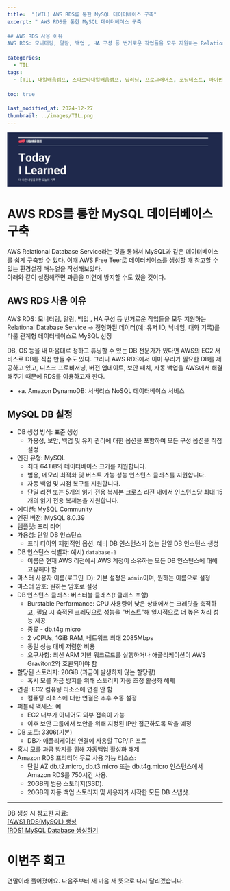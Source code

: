 ```yaml
---
title:  "(WIL) AWS RDS를 통한 MySQL 데이터베이스 구축"
excerpt: " AWS RDS를 통한 MySQL 데이터베이스 구축

## AWS RDS 사용 이유
AWS RDS: 모니터링, 알람, 백업 , HA 구성 등 번거로운 작업들을 모두 지원하는 Relational Database Service"

categories:
  - TIL
tags:
  - [TIL, 내일배움캠프, 스파르타내일배움캠프, 딥러닝, 프로그래머스, 코딩테스트, 파이썬, SQL, JOIN]

toc: true

last_modified_at: 2024-12-27
thumbnail: ../images/TIL.png
---
```

![](/images/../images/TIL.png)

# AWS RDS를 통한 MySQL 데이터베이스 구축
AWS Relational Database Service라는 것을 통해서 MySQL과 같은 데이터베이스를 쉽게 구축할 수 있다. 이때 AWS Free Teer로 데이터베이스를 생성할 때 참고할 수 있는 환경설정 매뉴얼을 작성해보았다.      
아래와 같이 설정해주면 과금을 미연에 방지할 수도 있을 것이다.

## AWS RDS 사용 이유
AWS RDS: 모니터링, 알람, 백업 , HA 구성 등 번거로운 작업들을 모두 지원하는 Relational Database Service
-> 정형화된 데이터(예: 유저 ID, 닉네임, 대화 기록)를 다룰 관계형 데이터베이스로 MySQL 선정

DB, OS 등을 내 마음대로 정하고 튜닝할 수 있는 DB 전문가가 있다면 AWS의 EC2 서비스로 DB를 직접 만들 수도 있다. 그러나 AWS RDS에서 이미 우리가 필요한 DB를 제공하고 있고, 디스크 프로비저닝, 버전 업데이트, 보안 패치, 자동 백업을 AWS에서 해결해주기 때문에 RDS를 이용하고자 한다.

- +a. Amazon DynamoDB: 서버리스 NoSQL 데이터베이스 서비스

## MySQL DB 설정
- DB 생성 방식: 표준 생성
    - 가용성, 보안, 백업 및 유지 관리에 대한 옵션을 포함하여 모든 구성 옵션을 직접 설정
- 엔진 유형: MySQL
    - 최대 64TiB의 데이터베이스 크기를 지원합니다.
    - 범용, 메모리 최적화 및 버스트 가능 성능 인스턴스 클래스를 지원합니다.
    - 자동 백업 및 시점 복구를 지원합니다.
    - 단일 리전 또는 5개의 읽기 전용 복제본 크로스 리전 내에서 인스턴스당 최대 15개의 읽기 전용 복제본을 지원합니다.
- 에디션: MySQL Community
- 엔진 버전: MySQL 8.0.39
- 템플릿: 프리 티어
- 가용성: 단일 DB 인스턴스
    - 프리 티어의 제한적인 옵션. 예비 DB 인스턴스가 없는 단일 DB 인스턴스 생성
- DB 인스턴스 식별자: 예시) `database-1`
    - 이름은 현재 AWS 리전에서 AWS 계정이 소유하는 모든 DB 인스턴스에 대해 고유해야 함
- 마스터 사용자 이름(로그인 ID): 기본 설정은 `admin`이며, 원하는 이름으로 설정
- 마스터 암호: 원하는 암호로 설정
- DB 인스턴스 클래스: 버스터블 클래스(t 클래스 포함)
    - Burstable Performance: CPU 사용량이 낮은 상태에서는 크레딧을 축적하고, 필요 시 축적된 크레딧으로 성능을 "버스트"해 일시적으로 더 높은 처리 성능 제공
    - 종류 - db.t4g.micro
    - 2 vCPUs, 1GiB RAM, 네트워크 최대 2085Mbps
    - 동일 성능 대비 저렴한 비용
    - 요구사항: 최신 ARM 기반 워크로드를 실행하거나 애플리케이션이 AWS Graviton2와 호환되어야 함
- 할당된 스토리지: 20GiB (과금이 발생하지 않는 할당량)
    - 혹시 모를 과금 방지를 위해 스토리지 자동 조정 활성화 해제
- 연결: EC2 컴퓨팅 리소스에 연결 안 함
    - 컴퓨팅 리소스에 대한 연결은 추후 수동 설정
- 퍼블릭 액세스: 예
    - EC2 내부가 아니어도 외부 접속이 가능
    - 이후 보안 그룹에서 보안을 위해 지정된 IP만 접근하도록 막을 예정
- DB 포트: 3306(기본)
    - DB가 애플리케이션 연결에 사용할 TCP/IP 포트
- 혹시 모를 과금 방지를 위해 자동백업 활성화 해제
- Amazon RDS 프리티어 무료 사용 가능 리소스:
    - 단일 AZ db.t2.micro, db.t3.micro 또는 db.t4g.micro 인스턴스에서 Amazon RDS를 750시간 사용.
    - 20GB의 범용 스토리지(SSD).
    - 20GB의 자동 백업 스토리지 및 사용자가 시작한 모든 DB 스냅샷.
---
DB 생성 시 참고한 자료:     
[[AWS] RDS(MySQL) 생성](https://debut12.tistory.com/34)     
[[RDS] MySQL Database 생성하기](https://leehah0908.tistory.com/53)

# 이번주 회고
연말이라 풀어졌어요. 다음주부터 새 마음 새 뜻으로 다시 달리겠습니다.